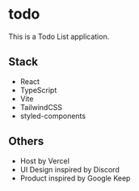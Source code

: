 # todo

This is a Todo List application.

## Stack

- React
- TypeScript
- Vite
- TailwindCSS
- styled-components

## Others

- Host by Vercel
- UI Design inspired by Discord
- Product inspired by Google Keep
